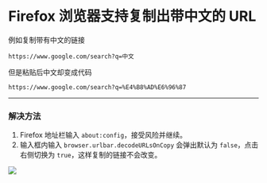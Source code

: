 # Firefox 浏览器支持复制出带中文的 URL

例如复制带有中文的链接 

```
https://www.google.com/search?q=中文
```

但是粘贴后中文却变成代码 

```
https://www.google.com/search?q=%E4%B8%AD%E6%96%87
```

---
### 解决方法

1. Firefox 地址栏输入 `about:config`，接受风险并继续。
2. 输入框内输入 `browser.urlbar.decodeURLsOnCopy` 会弹出默认为 `false`，点击右侧切换为 `true`，这样复制的链接不会改变。

![](https://i.imgur.com/LDMf0w5.png)
